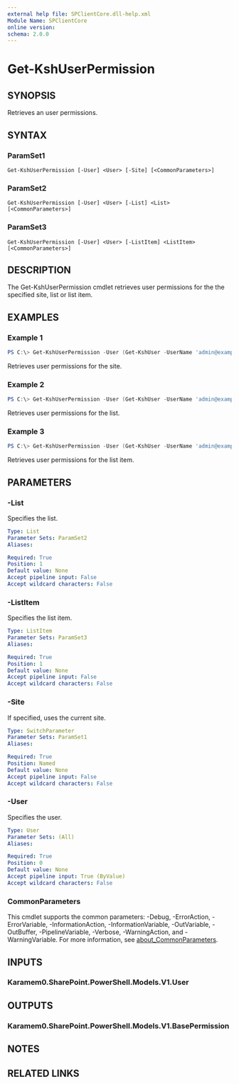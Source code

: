 ```yaml
---
external help file: SPClientCore.dll-help.xml
Module Name: SPClientCore
online version:
schema: 2.0.0
---
```


# Get-KshUserPermission

## SYNOPSIS
Retrieves an user permissions.

## SYNTAX

### ParamSet1
```
Get-KshUserPermission [-User] <User> [-Site] [<CommonParameters>]
```

### ParamSet2
```
Get-KshUserPermission [-User] <User> [-List] <List> [<CommonParameters>]
```

### ParamSet3
```
Get-KshUserPermission [-User] <User> [-ListItem] <ListItem> [<CommonParameters>]
```

## DESCRIPTION
The Get-KshUserPermission cmdlet retrieves user permissions for the the specified site, list or list item.

## EXAMPLES

### Example 1
```powershell
PS C:\> Get-KshUserPermission -User (Get-KshUser -UserName 'admin@example.onmicrosoft.com') -Site
```

Retrieves user permissions for the site.

### Example 2
```powershell
PS C:\> Get-KshUserPermission -User (Get-KshUser -UserName 'admin@example.onmicrosoft.com') -List (Get-KshList -ListTitle 'Announcements')
```

Retrieves user permissions for the list.

### Example 3
```powershell
PS C:\> Get-KshUserPermission -User (Get-KshUser -UserName 'admin@example.onmicrosoft.com') -ListItem (Get-KshListItem -List (Get-KshList -ListTitle 'Announcements') -ItemId 1)
```

Retrieves user permissions for the list item.

## PARAMETERS

### -List
Specifies the list.

```yaml
Type: List
Parameter Sets: ParamSet2
Aliases:

Required: True
Position: 1
Default value: None
Accept pipeline input: False
Accept wildcard characters: False
```

### -ListItem
Specifies the list item.

```yaml
Type: ListItem
Parameter Sets: ParamSet3
Aliases:

Required: True
Position: 1
Default value: None
Accept pipeline input: False
Accept wildcard characters: False
```

### -Site
If specified, uses the current site.

```yaml
Type: SwitchParameter
Parameter Sets: ParamSet1
Aliases:

Required: True
Position: Named
Default value: None
Accept pipeline input: False
Accept wildcard characters: False
```

### -User
Specifies the user.

```yaml
Type: User
Parameter Sets: (All)
Aliases:

Required: True
Position: 0
Default value: None
Accept pipeline input: True (ByValue)
Accept wildcard characters: False
```

### CommonParameters
This cmdlet supports the common parameters: -Debug, -ErrorAction, -ErrorVariable, -InformationAction, -InformationVariable, -OutVariable, -OutBuffer, -PipelineVariable, -Verbose, -WarningAction, and -WarningVariable. For more information, see [about_CommonParameters](http://go.microsoft.com/fwlink/?LinkID=113216).

## INPUTS

### Karamem0.SharePoint.PowerShell.Models.V1.User

## OUTPUTS

### Karamem0.SharePoint.PowerShell.Models.V1.BasePermission

## NOTES

## RELATED LINKS
